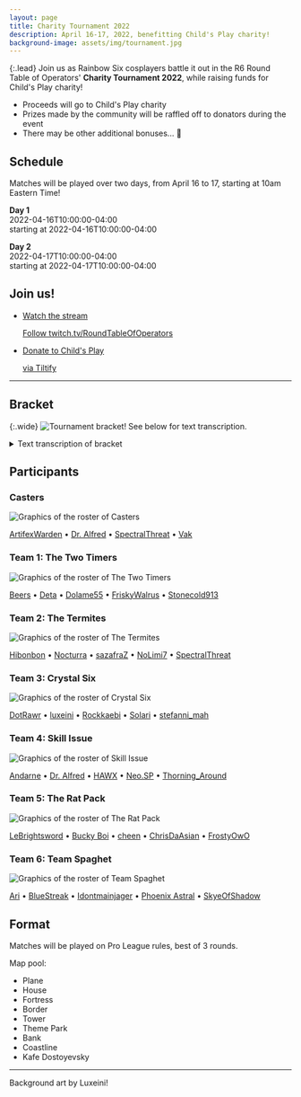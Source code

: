 ```yaml
---
layout: page
title: Charity Tournament 2022
description: April 16-17, 2022, benefitting Child's Play charity!
background-image: assets/img/tournament.jpg
---
```


{:.lead}
Join us as Rainbow Six cosplayers battle it out in the R6 Round Table of Operators' **Charity Tournament 2022**, while raising funds for Child's Play charity!

* Proceeds will go to Child's Play charity
* Prizes made by the community will be raffled off to donators during the event
* There may be other additional bonuses... 👀

## Schedule

Matches will be played over two days, from April 16 to 17, starting at 10am Eastern Time! 

<strong>Day 1</strong><br>
<span class="date lead">2022-04-16T10:00:00-04:00</span><br>
starting at <span class="time">2022-04-16T10:00:00-04:00</span>

<strong>Day 2</strong><br>
<span class="date lead">2022-04-17T10:00:00-04:00</span><br>
starting at <span class="time">2022-04-17T10:00:00-04:00</span>

## Join us!

<ul class="link-collection">
    <li class="link">
        <a href="https://www.twitch.tv/RoundTableOfOperators">
            <div class="link-title">
                <p>Watch the stream</p>
            </div>
            <div class="link-description">
                <p>Follow twitch.tv/RoundTableOfOperators</p>
            </div>
        </a>
    </li>
    <li class="link">
        <a href="https://tiltify.com/@roundtabler6/round-table-major">
            <div class="link-title">
                <p>Donate to Child's Play</p>
            </div>
            <div class="link-description">
                <p>via Tiltify</p>
            </div>
        </a>
    </li>
</ul>

----

## Bracket

{:.wide}
![Tournament bracket! See below for text transcription.](assets/img/tournament2022/R6RT-Tourney2022-Bracket.jpg)

<details>
<summary>Text transcription of bracket</summary>
<p>The bracket for the tournament! Starting with matches 1 and 2:</p>

<p>MATCH 1: Crystal Six vs Skill Issue</p>
<p>MATCH 2: The Termites vs The Rat Pack</p>

<p>Followed by...</p>

<p>MATCH 3: Team 6 vs winner of Match 1</p>
<p>MATCH 4: The Two Timers vs winner of Match 2</p>

<p>And the finals...</p>

<p>MATCH 5: winner of Match 3 vs winner of Match 4</p>
</details>

## Participants

### Casters

![Graphics of the roster of Casters](assets/img/tournament2022/R6RT-Tourney2022-Casters.jpg)

[ArtifexWarden](https://twitter.com/ArtifexWarden) &bull; [Dr. Alfred](https://twitter.com/dralfredpennywo) &bull; [SpectralThreat](https://twitch.tv/spectralthreat) &bull; [Vak](https://www.twitch.tv/HyperSeriesGG)

### Team 1: The Two Timers

![Graphics of the roster of The Two Timers](assets/img/tournament2022/R6RT-Tourney2022-Team1.jpg)

[Beers](https://twitter.com/thatbeersguy) &bull; [Deta](https://twitter.com/Detaleader) &bull; [Dolame55](https://twitter.com/Colonel_Guano) &bull; [FriskyWalrus](https://twitter.com/thefriskywalrus) &bull; [Stonecold913](https://twitter.com/st0necold913)

### Team 2: The Termites

![Graphics of the roster of The Termites](assets/img/tournament2022/R6RT-Tourney2022-Team2.jpg)

[Hibonbon](https://twitter.com/Hibonbonn) &bull; [Nocturra](https://twitter.com/nocturra) &bull; [sazafraZ](https://twitter.com/_sazafraZ_) &bull; [NoLimi7](https://twitter.com/NoLimi7_) &bull; [SpectralThreat](twitch.tv/spectralthreat)

### Team 3: Crystal Six

![Graphics of the roster of Crystal Six](assets/img/tournament2022/R6RT-Tourney2022-Team3.jpg)

[DotRawr](https://www.instagram.com/dotrawr1) &bull; [luxeini](https://twitter.com/luxeini) &bull; [Rockkaebi](https://twitter.com/RockkaebiDaze) &bull; [Solari](https://instagram.com/solari_cosplay) &bull; [stefanni_mah](https://twitter.com/stefanni_mah)

### Team 4: Skill Issue

![Graphics of the roster of Skill Issue](assets/img/tournament2022/R6RT-Tourney2022-Team4.jpg)

[Andarne](https://twitter.com/Andarne_) &bull; [Dr. Alfred](https://twitter.com/dralfredpennywo) &bull; [HAWX](https://twitter.com/alfiebanks14) &bull; [Neo.SP](https://twitter.com/NeoSP5) &bull; [Thorning_Around](https://instagram.com/thorning_around)

### Team 5: The Rat Pack

![Graphics of the roster of The Rat Pack](assets/img/tournament2022/R6RT-Tourney2022-Team5.jpg)

[LeBrightsword](https://www.instagram.com/lebrightsword/) &bull; [Bucky Boi](https://twitter.com/94_Vlad_Impala) &bull; [cheen](https://twitter.com/_cheenis) &bull; [ChrisDaAsian](https://twitter.com/ChrisDaAsian) &bull; [FrostyOwO](https://youtube.com/channel/UCwhGuY86PoV_cSLtUvaDd_w)

### Team 6: Team Spaghet

![Graphics of the roster of Team Spaghet](assets/img/tournament2022/R6RT-Tourney2022-Team6.jpg)

[Ari](https://twitter.com/Arihel_EN) &bull; [BlueStreak](https://instagram.com/bluestreak_cosplay95) &bull; [Idontmainjager](https://tiktok.com/@idontmainjager) &bull; [Phoenix Astral](https://twitter.com/Phoenix_Astral) &bull; [SkyeOfShadow](https://twitter.com/SkyeOfShadow)

## Format

Matches will be played on Pro League rules, best of 3 rounds. 

Map pool:
* Plane
* House
* Fortress
* Border
* Tower
* Theme Park
* Bank
* Coastline
* Kafe Dostoyevsky 

-----

Background art by Luxeini!

<!-- Scripts for conversion to local time -->
<script src="/assets/js/luxon.min.js"></script>
<script>
"strict mode";
let datetime = document.getElementsByClassName("datetime");
for(let i = 0; i < datetime.length; ++i)
{
    datetime[i].innerText = luxon.DateTime.fromISO(datetime[i].innerText).toLocal().toFormat("ccc, d LLL yyyy, hh:mm a ZZ");
}
let date = document.getElementsByClassName("date");
for(let i = 0; i < date.length; ++i)
{
    date[i].innerText = luxon.DateTime.fromISO(date[i].innerText).toLocal().toFormat("ccc, d LLL yyyy");
}
let time = document.getElementsByClassName("time");
for(let i = 0; i < time.length; ++i)
{
    time[i].innerText = luxon.DateTime.fromISO(time[i].innerText).toLocal().toFormat("hh:mm a ZZ");
}
</script>
